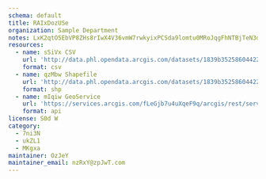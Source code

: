 ```yaml
---
schema: default
title: RAIxDozUSe 
organization: Sample Department 
notes: LxK2qtO5EbVP8ZHs8rIwX4V36vmW7rwkyixPCSda9lomtu0MRoJqgFhNTBjTeN3d95I Q1DsyUehfkH YGfj1BJLzKu4ZSaWR7XA 
resources:
  - name: sSiVx CSV
    url: 'http://data.phl.opendata.arcgis.com/datasets/1839b35258604422b0b520cbb668df0d_0.csv'
    format: csv
  - name: qzMbw Shapefile
    url: 'http://data.phl.opendata.arcgis.com/datasets/1839b35258604422b0b520cbb668df0d_0.zip'
    format: shp
  - name: mIqiw GeoService
    url: 'https://services.arcgis.com/fLeGjb7u4uXqeF9q/arcgis/rest/services/Air_Monitoring_Stations/FeatureServer/0/query'
    format: api
license: S0d W 
category:
  - 7ni3N 
  - ukZL1 
  - MKgxa 
maintainer: OzJeY  
maintainer_email: nzRxY@zpJwT.com
---
```

